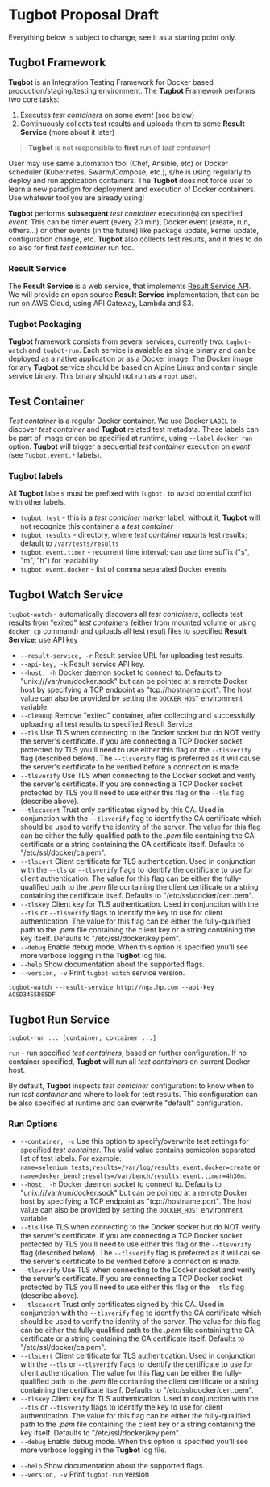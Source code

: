 # Tugbot Proposal Draft

Everything below is subject to change, see it as a starting point only.

## Tugbot Framework

**Tugbot** is an Integration Testing Framework for Docker based production/staging/testing environment. The **Tugbot** Framework performs two core tasks:
1. Executes *test containers* on some *event* (see below)
2. Continuously collects test results and uploads them to some **Result Service** (more about it later)

> **Tugbot** is not responsible to **first** run of *test container*!

User may use same automation tool (Chef, Ansible, etc) or Docker scheduler (Kubernetes, Swarm/Compose, etc.), s/he is using regularly to deploy and run application containers. The **Tugbot** does not force user to learn a new paradigm for deployment and execution of Docker containers. Use whatever tool you are already using!

**Tugbot** performs **subsequent** *test container* execution(s) on specified *event*. This can be timer event (every 20 min), Docker event (create, run, others...) or other events (in the future) like package update, kernel update, configuration change, etc. **Tugbot** also collects test results, and it tries to do so also for first *test container* run too.

### Result Service

The **Result Service** is a web service, that implements [Result Service API](#TODO). We will provide an open source **Result Service** implementation, that can be run on AWS Cloud, using API Gateway, Lambda and S3.

### Tugbot Packaging

**Tugbot** framework consists from several services, currently two: `tagbot-watch` and `tugbot-run`. Each service is avaiable as single binary and can be deployed as a native application or as a Docker image.
The Docker image for any **Tugbot** service should be based on Alpine Linux and contain single service binary. This binary should not run as a `root` user.

## Test Container

*Test container* is a regular Docker container. We use Docker `LABEL` to discover *test container* and **Tugbot** related test metadata. These labels can be part of image or can be specified at runtime, using `--label` `docker run` option.
**Tugbot** will trigger a sequential *test container* execution on *event* (see `Tugbot.event.*` labels).

### Tugbot labels
All **Tugbot** labels must be prefixed with `Tugbot.` to avoid potential conflict with other labels.

- `tugbot.test` - this is a *test container* marker label; without it, **Tugbot** will not recognize this container a a *test container*
- `tugbot.results` - directory, where *test container* reports test results; default to `/var/tests/results`
- `tugbot.event.timer` - recurrent time interval; can use time suffix ("s", "m", "h") for readability
- `tugbot.event.docker` - list of comma separated Docker events

## Tugbot Watch Service


`tugbot-watch` - automatically discovers all *test containers*, collects test results from "exited" *test containers* (either from mounted volume or using `docker cp` command) and uploads all test result files to specified **Result Service**; use API key

- `--result-service, -r`  Result service URL for uploading test results.
- `--api-key, -k`         Result service API key.
- `--host, -h`            Docker daemon socket to connect to. Defaults to "unix:///var/run/docker.sock" but can be pointed at a remote Docker host by specifying a TCP endpoint as "tcp://hostname:port". The host value can also be provided by setting the `DOCKER_HOST` environment variable.
- `--cleanup`             Remove "exited" container, after collecting and successfully uploading all test results to specified Result Service.
- `--tls`                 Use TLS when connecting to the Docker socket but do NOT verify the server's certificate. If you are connecting a TCP Docker socket protected by TLS you'll need to use either this flag or the `--tlsverify` flag (described below). The `--tlsverify` flag is preferred as it will cause the server's certificate to be verified before a connection is made.
- `--tlsverify`           Use TLS when connecting to the Docker socket and verify the server's certificate. If you are connecting a TCP Docker socket protected by TLS you'll need to use either this flag or the `--tls` flag (describe above).
- `--tlscacert`           Trust only certificates signed by this CA. Used in conjunction with the `--tlsverify` flag to identify the CA certificate which should be used to verify the identity of the server. The value for this flag can be either the fully-qualified path to the *.pem* file containing the CA certificate or a string containing the CA certificate itself. Defaults to "/etc/ssl/docker/ca.pem".
- `--tlscert`             Client certificate for TLS authentication. Used in conjunction with the `--tls` or `--tlsverify` flags to identify the certificate to use for client authentication. The value for this flag can be either the fully-qualified path to the *.pem* file containing the client certificate or a string containing the certificate itself. Defaults to "/etc/ssl/docker/cert.pem".
- `--tlskey`              Client key for TLS authentication. Used in conjunction with the `--tls` or `--tlsverify` flags to identify the key to use for client authentication. The value for this flag can be either the fully-qualified path to the *.pem* file containing the client key or a string containing the key itself. Defaults to "/etc/ssl/docker/key.pem".
- `--debug`               Enable debug mode. When this option is specified you'll see more verbose logging in the **Tugbot** log file.
- `--help`                Show documentation about the supported flags.
- `--version, -v`         Print `tugbot-watch` service version.

```
tugbot-watch --result-service http://nga.hp.com --api-key ACSD34SSD85DF
```

## Tugbot Run Service

```
tugbot-run ... [container, container ...]
```

`run` - run specified *test containers*, based on further configuration. If no container specified, **Tugbot** will run all *test containers* on current Docker host.

By default, **Tugbot** inspects *test container* configuration: to know when to run *test container* and where to look for test results. This configuration can be also specified at runtime and can overwrite "default" configuration.

### Run Options

- `--container, -c`        Use this option to specify/overwrite test settings for specified *test container*. The valid value contains semicolon separated list of test labels. For example: `name=selenium_tests;results=/var/log/results;event.docker=create` or `name=docker_bench;results=/var/bench/results;event.timer=4h30m`.
- `--host, -h`             Docker daemon socket to connect to. Defaults to "unix:///var/run/docker.sock" but can be pointed at a remote Docker host by specifying a TCP endpoint as "tcp://hostname:port". The host value can also be provided by setting the `DOCKER_HOST` environment variable.
- `--tls`                  Use TLS when connecting to the Docker socket but do NOT verify the server's certificate. If you are connecting a TCP Docker socket protected by TLS you'll need to use either this flag or the `--tlsverify` flag (described below). The `--tlsverify` flag is preferred as it will cause the server's certificate to be verified before a connection is made.
- `--tlsverify`            Use TLS when connecting to the Docker socket and verify the server's certificate. If you are connecting a TCP Docker socket protected by TLS you'll need to use either this flag or the `--tls` flag (describe above).
- `--tlscacert`            Trust only certificates signed by this CA. Used in conjunction with the `--tlsverify` flag to identify the CA certificate which should be used to verify the identity of the server. The value for this flag can be either the fully-qualified path to the *.pem* file containing the CA certificate or a string containing the CA certificate itself. Defaults to "/etc/ssl/docker/ca.pem".
- `--tlscert`              Client certificate for TLS authentication. Used in conjunction with the `--tls` or `--tlsverify` flags to identify the certificate to use for client authentication. The value for this flag can be either the fully-qualified path to the *.pem* file containing the client certificate or a string containing the certificate itself. Defaults to "/etc/ssl/docker/cert.pem".
- `--tlskey`               Client key for TLS authentication. Used in conjunction with the `--tls` or `--tlsverify` flags to identify the key to use for client authentication. The value for this flag can be either the fully-qualified path to the *.pem* file containing the client key or a string containing the key itself. Defaults to "/etc/ssl/docker/key.pem".
- `--debug`                Enable debug mode. When this option is specified you'll see more verbose logging in the **Tugbot** log file.
* `--help`                 Show documentation about the supported flags.
* `--version, -v`          Print `tugbot-run` version
